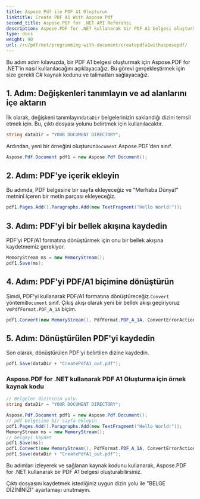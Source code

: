 ```yaml
---
title: Aspose Pdf ile PDF A1 Oluşturun
linktitle: Create PDF A1 With Aspose Pdf
second_title: Aspose.PDF for .NET API Referansı
description: Aspose.PDF for .NET kullanarak bir PDF A1 belgesi oluşturmayı öğrenin. C# kaynak koduyla adım adım kılavuz. PDF'leri verimli bir şekilde optimize edin.
type: docs
weight: 90
url: /ru/pdf/net/programming-with-document/createpdfa1withasposepdf/
---
```


Bu adım adım kılavuzda, bir PDF A1 belgesi oluşturmak için Aspose.PDF for .NET'in nasıl kullanılacağını açıklayacağız. Bu görevi gerçekleştirmek için size gerekli C# kaynak kodunu ve talimatları sağlayacağız.

## 1. Adım: Değişkenleri tanımlayın ve ad alanlarını içe aktarın

 İlk olarak, değişkeni tanımlayın`dataDir` belgelerinizin saklandığı dizini temsil etmek için. Bu, çıktı dosyası yolunu belirtmek için kullanılacaktır.

```csharp
string dataDir = "YOUR DOCUMENT DIRECTORY";
```

 Ardından, yeni bir örneğini oluşturun`Document` Aspose.PDF'den sınıf.

```csharp
Aspose.Pdf.Document pdf1 = new Aspose.Pdf.Document();
```

## 2. Adım: PDF'ye içerik ekleyin

Bu adımda, PDF belgesine bir sayfa ekleyeceğiz ve "Merhaba Dünya!" metnini içeren bir metin parçası ekleyeceğiz.

```csharp
pdf1.Pages.Add().Paragraphs.Add(new TextFragment("Hello World!"));
```

## 3. Adım: PDF'yi bir bellek akışına kaydedin

PDF'yi PDF/A1 formatına dönüştürmek için onu bir bellek akışına kaydetmemiz gerekiyor.

```csharp
MemoryStream ms = new MemoryStream();
pdf1.Save(ms);
```

## 4. Adım: PDF'yi PDF/A1 biçimine dönüştürün

 Şimdi, PDF'yi kullanarak PDF/A1 formatına dönüştüreceğiz.`Convert` yöntemi`Document` sınıf. Çıkış akışı olarak yeni bir bellek akışı geçiriyoruz ve`PdfFormat.PDF_A_1A` biçim.

```csharp
pdf1.Convert(new MemoryStream(), PdfFormat.PDF_A_1A, ConvertErrorAction.Delete);
```

## 5. Adım: Dönüştürülen PDF'yi kaydedin

Son olarak, dönüştürülen PDF'yi belirtilen dizine kaydedin.

```csharp
pdf1.Save(dataDir + "CreatePdfA1_out.pdf");
```

### Aspose.PDF for .NET kullanarak PDF A1 Oluşturma için örnek kaynak kodu

```csharp
// Belgeler dizininin yolu.
string dataDir = "YOUR DOCUMENT DIRECTORY";

Aspose.Pdf.Document pdf1 = new Aspose.Pdf.Document();
// pdf belgesine bir sayfa ekleyin
pdf1.Pages.Add().Paragraphs.Add(new TextFragment("Hello World!"));
MemoryStream ms = new MemoryStream();
// belgeyi kaydet
pdf1.Save(ms);
pdf1.Convert(new MemoryStream(), PdfFormat.PDF_A_1A, ConvertErrorAction.Delete);
pdf1.Save(dataDir + "CreatePdfA1_out.pdf");
```

Bu adımları izleyerek ve sağlanan kaynak kodunu kullanarak, Aspose.PDF for .NET kullanarak bir PDF A1 belgesi oluşturabilirsiniz.

Çıktı dosyasını kaydetmek istediğiniz uygun dizin yolu ile "BELGE DİZİNİNİZİ" ayarlamayı unutmayın.


